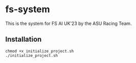 # fs-system
This is the system for FS AI UK'23 by the ASU Racing Team.

## Installation

```
chmod +x initialize_project.sh
./initialize_project.sh
```
